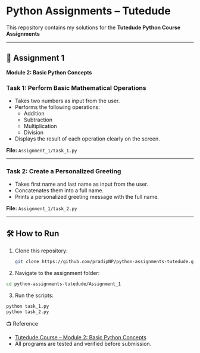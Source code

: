 # Python Assignments – Tutedude

This repository contains my solutions for the **Tutedude Python Course Assignments**

---

## 📌 Assignment 1  
**Module 2: Basic Python Concepts**

### Task 1: Perform Basic Mathematical Operations  
- Takes two numbers as input from the user.  
- Performs the following operations:  
  - Addition  
  - Subtraction  
  - Multiplication  
  - Division  
- Displays the result of each operation clearly on the screen.  

**File:** `Assignment_1/task_1.py`

---

### Task 2: Create a Personalized Greeting  
- Takes first name and last name as input from the user.  
- Concatenates them into a full name.  
- Prints a personalized greeting message with the full name.  

**File:** `Assignment_1/task_2.py`

---

## 🛠️ How to Run
1. Clone this repository:  
   ```bash
   git clone https://github.com/pradipNP/python-assignments-tutedude.git

2. Navigate to the assignment folder:
  ```bash
  cd python-assignments-tutedude/Assignment_1
```
3. Run the scripts:
  ```bash
  python task_1.py
  python task_2.py
```

📺 Reference
- [Tutedude Course – Module 2: Basic Python Concepts](https://upskill.tutedude.com/course/lecture-python)
- All programs are tested and verified before submission.
